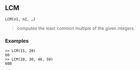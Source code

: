 ## LCM

```
LCM(n1, n2, …)
```

> computes the least common multiple of the given integers.

### Examples
```
>> LCM(15, 20)
60
>> LCM(20, 30, 40, 50)
600
```